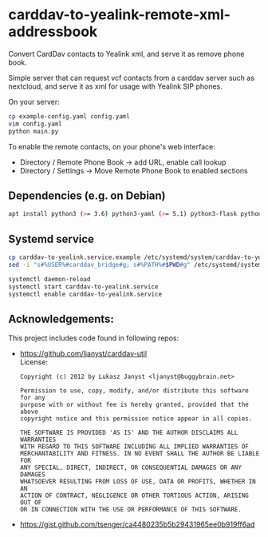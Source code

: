 # carddav-to-yealink-remote-xml-addressbook

Convert CardDav contacts to Yealink xml, and serve it as remove phone book.

Simple server that can request vcf contacts from a carddav server such as nextcloud,
and serve it as xml for usage with Yealink SIP phones.


On your server:

```bash
cp example-config.yaml config.yaml
vim config.yaml
python main.py
```

To enable the remote contacts, on your phone's web interface:
- Directory / Remote Phone Book -> add URL, enable call lookup
- Directory / Settings -> Move Remote Phone Book to enabled sections


## Dependencies (e.g. on Debian)

```bash
apt install python3 (>= 3.6) python3-yaml (>= 5.1) python3-flask python3-waitress python3-vobject python3-requests
```


## Systemd service

```bash
cp carddav-to-yealink.service.example /etc/systemd/system/carddav-to-yealink.service
sed -i "s#%USER%#carddav_bridge#g; s#%PATH%#$PWD#g" /etc/systemd/system/carddav-to-yealink.service # change user and path to your needs

systemctl daemon-reload
systemctl start carddav-to-yealink.service
systemctl enable carddav-to-yealink.service
```


## Acknowledgements:

This project includes code found in following repos:

- https://github.com/ljanyst/carddav-util  
    License:
    ```
    Copyright (c) 2012 by Lukasz Janyst <ljanyst@buggybrain.net>

    Permission to use, copy, modify, and/or distribute this software for any
    purpose with or without fee is hereby granted, provided that the above
    copyright notice and this permission notice appear in all copies.

    THE SOFTWARE IS PROVIDED 'AS IS' AND THE AUTHOR DISCLAIMS ALL WARRANTIES
    WITH REGARD TO THIS SOFTWARE INCLUDING ALL IMPLIED WARRANTIES OF
    MERCHANTABILITY AND FITNESS. IN NO EVENT SHALL THE AUTHOR BE LIABLE FOR
    ANY SPECIAL, DIRECT, INDIRECT, OR CONSEQUENTIAL DAMAGES OR ANY DAMAGES
    WHATSOEVER RESULTING FROM LOSS OF USE, DATA OR PROFITS, WHETHER IN AN
    ACTION OF CONTRACT, NEGLIGENCE OR OTHER TORTIOUS ACTION, ARISING OUT OF
    OR IN CONNECTION WITH THE USE OR PERFORMANCE OF THIS SOFTWARE.
    ```
- https://gist.github.com/tsenger/ca4480235b5b29431965ee0b919ff6ad

